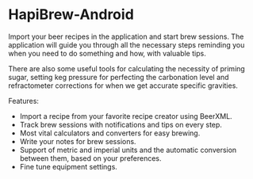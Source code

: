 # HapiBrew-Android
Import your beer recipes in the application and start brew sessions. The application will guide you through all the necessary steps reminding you when you need to do something and how, with valuable tips.

There are also some useful tools for calculating the necessity of priming sugar, setting keg pressure for perfecting the carbonation level and refractometer corrections for when we get accurate specific gravities. 

Features:
* Import a recipe from your favorite recipe creator using BeerXML.
* Track brew sessions with notifications and tips on every step.
* Most vital calculators and converters for easy brewing.
* Write your notes for brew sessions.
* Support of metric and imperial units and the automatic conversion between them, based on your preferences.
* Fine tune equipment settings.
